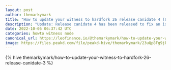 ```yaml
---
layout: post
author: themarkymark
title: "How to update your witness to hardfork 26 release canidate 4 (Updated)"
description: "Update: Release canidate 4 has been released to fix an issue with rc delegations. Post has been updated to reflect this."
date: 2022-10-05 06:37:42 UTC
categories: howto witness node
canonical_url: https://leofinance.io/@themarkymark/how-to-update-your-witness-to-hardfork-26-release-canidate-3
image: https://files.peakd.com/file/peakd-hive/themarkymark/23uQp8Fg9jkJ2ASGE4ka7X5h1gh3RGZMxEVPa7TimKw4R7UmYbZ1JB38WEZzg9dnuLDF1.png
---
```

{% hive themarkymark/how-to-update-your-witness-to-hardfork-26-release-canidate-3 %}

